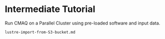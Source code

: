# Intermediate Tutorial

Run CMAQ on a Parallel Cluster using pre-loaded software and input data.

```{toctree}
lustre-import-from-S3-bucket.md
